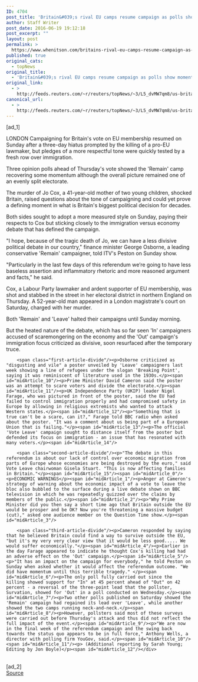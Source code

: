 ```yaml
---
ID: 4704
post_title: 'Britain&#039;s rival EU camps resume campaign as polls show momentum for &#039;In&#039;'
author: Staff Writer
post_date: 2016-06-19 19:12:18
post_excerpt: ""
layout: post
permalink: >
  https://www.whenitson.com/britains-rival-eu-camps-resume-campaign-as-polls-show-momentum-for-in/
published: true
original_cats:
  - topNews
original_title:
  - 'Britain&#039;s rival EU camps resume campaign as polls show momentum for &#039;In&#039;'
original_link:
  - >
    http://feeds.reuters.com/~r/reuters/topNews/~3/L5_dvMW7qm8/us-britain-eu-idUSKCN0Z508B
canonical_url:
  - >
    http://feeds.reuters.com/~r/reuters/topNews/~3/L5_dvMW7qm8/us-britain-eu-idUSKCN0Z508B
---
```

 [ad_1]
<br><div id="articleText">
<span id="midArticle_start"/>

<span id="midArticle_0"/><span class="focusParagraph" readability="5"><p><span class="articleLocation">LONDON</span> Campaigning for Britain's vote on EU membership resumed on Sunday after a three-day hiatus prompted by the killing of a pro-EU lawmaker, but pledges of a more respectful tone were quickly tested by a fresh row over immigration.</p></span><span id="midArticle_1"/><p>Three opinion polls ahead of Thursday's vote showed the 'Remain' camp recovering some momentum although the overall picture remained one of an evenly split electorate.</p><span id="midArticle_2"/><p>The murder of Jo Cox, a 41-year-old mother of two young children, shocked Britain, raised questions about the tone of campaigning and could yet prove a defining moment in what is Britain's biggest political decision for decades.</p><span id="midArticle_3"/><p>Both sides sought to adopt a more measured style on Sunday, paying their respects to Cox but sticking closely to the immigration versus economy debate that has defined the campaign.</p><span id="midArticle_4"/><p>"I hope, because of the tragic death of Jo, we can have a less divisive political debate in our country," finance minister George Osborne, a leading conservative 'Remain' campaigner, told ITV's Peston on Sunday show.</p><span id="midArticle_5"/><p>"Particularly in the last few days of this referendum we’re going to have less baseless assertion and inflammatory rhetoric and more reasoned argument and facts," he said.</p><span id="midArticle_6"/><p>Cox, a Labour Party lawmaker and ardent supporter of EU membership, was shot and stabbed in the street in her electoral district in northern England on Thursday. A 52-year-old man appeared in a London magistrate's court on Saturday, charged with her murder.</p><span id="midArticle_7"/><p>Both 'Remain' and 'Leave' halted their campaigns until Sunday morning.</p><span id="midArticle_8"/><p>But the heated nature of the debate, which has so far seen 'In' campaigners accused of scaremongering on the economy and the 'Out' campaign's immigration focus criticized as divisive, soon resurfaced after the temporary truce.</p><span id="midArticle_9"/>
        
        <span class="first-article-divide"/><p>Osborne criticized as "disgusting and vile" a poster unveiled by 'Leave' campaigners last week showing a line of refugees under the slogan 'Breaking Point', saying it was reminiscent of literature used in the 1930s.</p><span id="midArticle_10"/><p>Prime Minister David Cameron said the poster was an attempt to scare voters and divide the electorate.</p><span id="midArticle_11"/><p>UK Independence Party (UKIP) leader Nigel Farage, who was pictured in front of the poster, said the EU had failed to control immigration properly and had compromised safety in Europe by allowing in religious extremists who wanted to attack Western states.</p><span id="midArticle_12"/><p>"Something that is true can't be a scare, can it?," Farage told BBC radio when asked about the poster. "It was a comment about us being part of a European Union that is failing."</p><span id="midArticle_13"/><p>The official 'Vote Leave' campaign sought to distance itself from the poster but defended its focus on immigration - an issue that has resonated with many voters.</p><span id="midArticle_14"/>
        
        <span class="second-article-divide"/><p>"The debate in this referendum is about our lack of control over economic migration from parts of Europe whose economies are being destroyed by the euro," said Vote Leave chairwoman Gisela Stuart. "This is now affecting families in Britain."</p><span id="midArticle_15"/><span id="midArticle_0"/><p>ECONOMIC WARNINGS</p><span id="midArticle_1"/><p>Anger at Cameron's strategy of warning about the economic impact of a vote to leave the bloc also bubbled to the surface during a live debate shown on BBC television in which he was repeatedly quizzed over the claims by members of the public.</p><span id="midArticle_2"/><p>"Why Prime Minister did you then say a short time ago that Britain outside the EU would be prosper and be OK? Now you're threatening a massive budget (cut)," asked one audience member on the Question Time show.</p><span id="midArticle_3"/>
        
        <span class="third-article-divide"/><p>Cameron responded by saying that he believed Britain could find a way to survive outside the EU, "but it's my very very clear view that it would be less good..... We would suffer economically."</p><span id="midArticle_4"/><p>Earlier in the day Farage appeared to indicate he thought Cox's killing had had an adverse effect on the 'Out' campaign.</p><span id="midArticle_5"/><p>"It has an impact on the campaign for everybody," he told Peston on Sunday when asked whether it would affect the referendum outcome. "We did have momentum until this terrible tragedy." </p><span id="midArticle_6"/><p>The only poll fully carried out since the killing showed support for "In" at 45 percent ahead of "Out" on 42 percent - a reversal of the three-point lead that the pollster, Survation, showed for 'Out' in a poll conducted on Wednesday.</p><span id="midArticle_7"/><p>Two other polls published on Saturday showed the 'Remain' campaign had regained its lead over 'Leave', while another showed the two camps running neck-and-neck.</p><span id="midArticle_8"/><p>However, pollsters said most of these surveys were carried out before Thursday's attack and thus did not reflect the full impact of the event.</p><span id="midArticle_9"/><p>"We are now in the final week of the referendum campaign and the swing back towards the status quo appears to be in full force," Anthony Wells, a director with polling firm YouGov, said.</p><span id="midArticle_10"/><span id="midArticle_11"/><p> (Additional reporting by Sarah Young; Editing by Jon Boyle)</p><span id="midArticle_12"/></div>
<br>[ad_2]
<br><a href="http://feeds.reuters.com/~r/reuters/topNews/~3/L5_dvMW7qm8/us-britain-eu-idUSKCN0Z508B">Source </a>